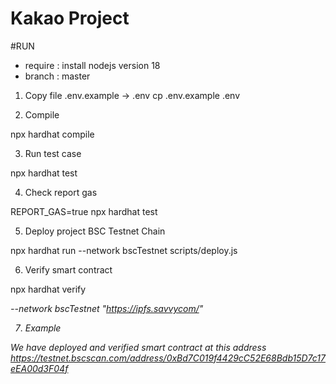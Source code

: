 # Kakao Project

#RUN

-   require : install nodejs version 18
-   branch : master

1. Copy file .env.example -> .env
   cp .env.example .env

2. Compile

npx hardhat compile

3. Run test case

npx hardhat test

4. Check report gas

REPORT_GAS=true npx hardhat test

5. Deploy project BSC Testnet Chain

npx hardhat run --network bscTestnet scripts/deploy.js

6. Verify smart contract

npx hardhat verify <address> --network bscTestnet "https://ipfs.savvycom/"

7. Example

We have deployed and verified smart contract at this address
https://testnet.bscscan.com/address/0xBd7C019f4429cC52E68Bdb15D7c17eEA00d3F04f
